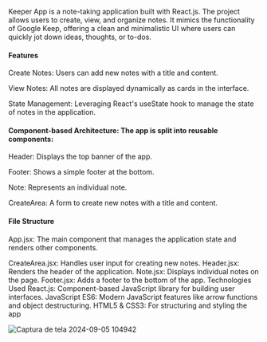 
Keeper App is a note-taking application built with React.js. The project allows users to create, view, and organize notes. It mimics the functionality of Google Keep, offering a clean and minimalistic UI where users can quickly jot down ideas, thoughts, or to-dos.

#### Features

Create Notes: Users can add new notes with a title and content.

View Notes: All notes are displayed dynamically as cards in the interface.

State Management: Leveraging React's useState hook to manage the state of notes in the application.

#### Component-based Architecture: The app is split into reusable components:

Header: Displays the top banner of the app.

Footer: Shows a simple footer at the bottom.

Note: Represents an individual note.

CreateArea: A form to create new notes with a title and content.

#### File Structure

App.jsx: The main component that manages the application state and renders other components.

CreateArea.jsx: Handles user input for creating new notes.
Header.jsx: Renders the header of the application.
Note.jsx: Displays individual notes on the page.
Footer.jsx: Adds a footer to the bottom of the app.
Technologies Used
React.js: Component-based JavaScript library for building user interfaces.
JavaScript ES6: Modern JavaScript features like arrow functions and object destructuring.
HTML5 & CSS3: For structuring and styling the app



![Captura de tela 2024-09-05 104942](https://github.com/user-attachments/assets/96937ed9-08a6-47d3-9dc0-4c2e3dd65c55)
